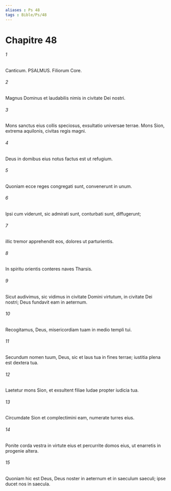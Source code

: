 ```yaml
---
aliases : Ps 48
tags : Bible/Ps/48
---
```


# Chapitre 48

###### 1
Canticum. PSALMUS. Filiorum Core.
###### 2
Magnus Dominus et laudabilis nimis in civitate Dei nostri.
###### 3
Mons sanctus eius collis speciosus, exsultatio universae terrae. Mons Sion, extrema aquilonis, civitas regis magni.
###### 4
Deus in domibus eius notus factus est ut refugium.
###### 5
Quoniam ecce reges congregati sunt, convenerunt in unum.
###### 6
Ipsi cum viderunt, sic admirati sunt, conturbati sunt, diffugerunt;
###### 7
illic tremor apprehendit eos, dolores ut parturientis.
###### 8
In spiritu orientis conteres naves Tharsis.
###### 9
Sicut audivimus, sic vidimus in civitate Domini virtutum, in civitate Dei nostri; Deus fundavit eam in aeternum.
###### 10
Recogitamus, Deus, misericordiam tuam in medio templi tui.
###### 11
Secundum nomen tuum, Deus, sic et laus tua in fines terrae; iustitia plena est dextera tua.
###### 12
Laetetur mons Sion, et exsultent filiae Iudae propter iudicia tua.
###### 13
Circumdate Sion et complectimini eam, numerate turres eius.
###### 14
Ponite corda vestra in virtute eius et percurrite domos eius, ut enarretis in progenie altera.
###### 15
Quoniam hic est Deus, Deus noster in aeternum et in saeculum saeculi; ipse ducet nos in saecula.
